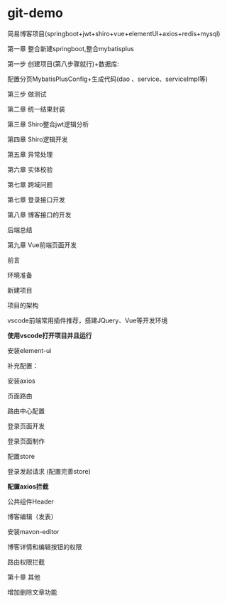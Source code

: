 # git-demo
简易博客项目(springboot+jwt+shiro+vue+elementUI+axios+redis+mysql)

第一章 整合新建springboot,整合mybatisplus

第一步 创建项目(第八步骤就行)+数据库:

配置分页MybatisPlusConfig+生成代码(dao 、service、serviceImpl等)

第三步 做测试

第二章 统一结果封装

第三章 Shiro整合jwt逻辑分析

第四章 Shiro逻辑开发

第五章 异常处理

第六章 实体校验

第七章 跨域问题

第七章 登录接口开发

第八章 博客接口的开发

后端总结

第九章 Vue前端页面开发

前言

环境准备

新建项目

项目的架构

vscode前端常用插件推荐，搭建JQuery、Vue等开发环境

**使用vscode打开项目并且运行**

安装element-ui

补充配置：

安装axios

页面路由

路由中心配置

登录页面开发

登录页面制作

配置store

登录发起请求 (配置完善store)

**配置axios拦截**

公共组件Header

博客编辑（发表）

安装mavon-editor

博客详情和编辑按钮的权限

路由权限拦截

第十章 其他

增加删除文章功能



